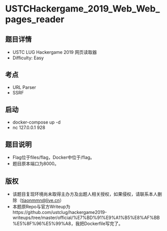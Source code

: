 # USTCHackergame_2019_Web_Web_pages_reader

## 题目详情

- USTC LUG Hackergame 2019 网页读取器
- Difficulty: Easy

## 考点
- URL Parser
- SSRF

## 启动
- docker-compose up -d
- nc 127.0.0.1 928

## 题目说明
- Flag位于files/flag，Docker中位于/flag。
- 题目原本端口为8000。

## 版权
- 该题目复现环境尚未取得主办方及出题人相关授权，如果侵权，请联系本人删除（tiaonmmn@live.cn）
- 本题原Repo与官方Writeup为https://github.com/ustclug/hackergame2019-writeups/tree/master/official/%E7%BD%91%E9%A1%B5%E8%AF%BB%E5%8F%96%E5%99%A8，我把Dockerfile写完了。

